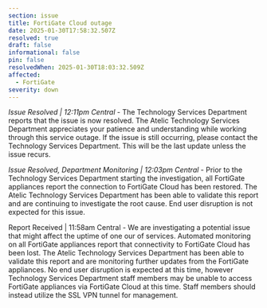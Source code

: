 ```yaml
---
section: issue
title: FortiGate Cloud outage
date: 2025-01-30T17:58:32.507Z
resolved: true
draft: false
informational: false
pin: false
resolvedWhen: 2025-01-30T18:03:32.509Z
affected:
  - FortiGate
severity: down
---
```

*Issue Resolved | 12:11pm Central* - The Technology Services Department reports that the issue is now resolved. The Atelic Technology Services Department appreciates your patience and understanding while working through this service outage. If the issue is still occurring, please contact the Technology Services Department. This will be the last update unless the issue recurs.

*Issue Resolved, Department Monitoring | 12:03pm Central* - Prior to the Technology Services Department starting the investigation, all FortiGate appliances report the connection to FortiGate Cloud has been restored. The Atelic Technology Services Department has been able to validate this report and are continuing to investigate the root cause. End user disruption is not expected for this issue.

Report Received | 11:58am Central - We are investigating a potential issue that might affect the uptime of one our of services. Automated monitoring on all FortiGate appliances report that connectivity to FortiGate Cloud has been lost. The Atelic Technology Services Department has been able to validate this report and are monitoring further updates from the FortiGate appliances. No end user disruption is expected at this time, however Technology Services Department staff members may be unable to access FortiGate appliances via FortiGate Cloud at this time. Staff members should instead utilize the SSL VPN tunnel for management.
